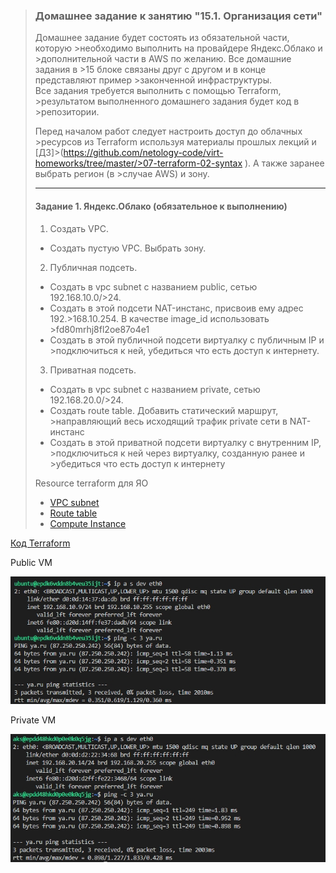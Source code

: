 >### Домашнее задание к занятию "15.1. Организация сети"
>
>Домашнее задание будет состоять из обязательной части, которую >необходимо выполнить на провайдере Яндекс.Облако и >дополнительной части в AWS по желанию. Все домашние задания в >15 блоке связаны друг с другом и в конце представляют пример >законченной инфраструктуры.  
>Все задания требуется выполнить с помощью Terraform, >результатом выполненного домашнего задания будет код в >репозитории. 
>
>Перед началом работ следует настроить доступ до облачных >ресурсов из Terraform используя материалы прошлых лекций и [ДЗ]>(https://github.com/netology-code/virt-homeworks/tree/master/>07-terraform-02-syntax ). А также заранее выбрать регион (в >случае AWS) и зону.
>
>---
>#### Задание 1. Яндекс.Облако (обязательное к выполнению)
>
>1. Создать VPC.
>- Создать пустую VPC. Выбрать зону.
>2. Публичная подсеть.
>- Создать в vpc subnet с названием public, сетью 192.168.10.0/>24.
>- Создать в этой подсети NAT-инстанс, присвоив ему адрес 192.>168.10.254. В качестве image_id использовать >fd80mrhj8fl2oe87o4e1
>- Создать в этой публичной подсети виртуалку с публичным IP и >подключиться к ней, убедиться что есть доступ к интернету.
>3. Приватная подсеть.
>- Создать в vpc subnet с названием private, сетью 192.168.20.0/>24.
>- Создать route table. Добавить статический маршрут, >направляющий весь исходящий трафик private сети в NAT-инстанс
>- Создать в этой приватной подсети виртуалку с внутренним IP, >подключиться к ней через виртуалку, созданную ранее и >убедиться что есть доступ к интернету
>
>Resource terraform для ЯО
>- [VPC subnet](https://registry.terraform.io/providers/>yandex-cloud/yandex/latest/docs/resources/vpc_subnet)
>- [Route table](https://registry.terraform.io/providers/>yandex-cloud/yandex/latest/docs/resources/vpc_route_table)
>- [Compute Instance](https://registry.terraform.io/providers/>yandex-cloud/yandex/latest/docs/resources/compute_instance)



 [Код Terraform](https://github.com/alex-k-7/devops-netology/blob/main/terraform/hw-15/main.tf)

 Public VM

 ![public](public.jpg)

 Private VM
 
 ![private](private.jpg)